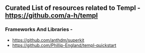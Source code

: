 ## Curated List of resources related to Templ - https://github.com/a-h/templ


### Frameworks And Libraries -
- https://github.com/anthdm/superkit
- https://github.com/Phillip-England/templ-quickstart

